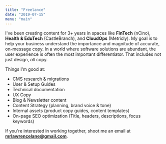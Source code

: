 ```yaml
---
title: "Freelance"
date: "2019-07-15"
menu: "main"
---
```


I've been creating content for 3+ years in spaces like **FinTech** (nCino), **Health & EduTech** (CastleBranch), and **CloudOps** (Metricly). My goal is to help your business understand the importance and magnitude of accurate, on-message copy. In a world where software solutions are abundant, the user experience is often the most important differentiator. That includes not just design, _all_ copy.

Things I'm good at:

- CMS research & migrations
- User & Setup Guides
- Technical documentation
- UX Copy
- Blog & Newsletter content
- Content Strategy (planning, brand voice & tone)
- Internal assets (product copy guides, content templates)
- On-page SEO optimization (Title, headers, descriptions, focus keywords)

If you're interested in working together, shoot me an email at **mrlawrencelane@gmail.com**.
